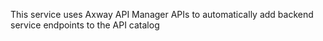 This service uses Axway API Manager APIs to automatically add backend service endpoints to the API catalog
